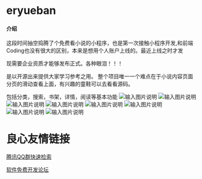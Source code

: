 # eryueban

#### 介绍
这段时间抽空捣腾了个免费看小说的小程序，也是第一次接触小程序开发,和前端Coding也没有很大的区别，本来是想用个人账户上线的。最近上线之时才发

现需要企业资质才能够发布正式。各种眼泪！！！

是以开源出来提供大家学习参考之用。 整个项目唯一一个难点在于小说内容页面分页的滑动查看上面，有兴趣的童鞋可以去看看源码。

包括分类，搜索，书架，详情，阅读等基本功能
![输入图片说明](https://images.gitee.com/uploads/images/2019/0507/233428_4479e02b_124513.jpeg "lu.jpeg")
![输入图片说明](https://images.gitee.com/uploads/images/2019/0507/232051_7cb7e0e5_124513.png)
![输入图片说明](https://images.gitee.com/uploads/images/2019/0507/232216_28f8246e_124513.png "屏幕截图.png")
![输入图片说明](https://images.gitee.com/uploads/images/2019/0507/232246_766e56b6_124513.png "屏幕截图.png")
![输入图片说明](https://images.gitee.com/uploads/images/2019/0507/232300_2c966387_124513.png "屏幕截图.png")
![输入图片说明](https://images.gitee.com/uploads/images/2019/0507/232324_a2608b5c_124513.png "屏幕截图.png")
![输入图片说明](https://images.gitee.com/uploads/images/2019/0507/232346_ae50f89e_124513.png "屏幕截图.png")
![输入图片说明](https://images.gitee.com/uploads/images/2019/0507/232359_8f33f993_124513.png "屏幕截图.png")

 # 良心友情链接

[腾讯QQ群快速检索](http://u.720life.cn/s/8cf73f7c)

[软件免费开发论坛](http://u.720life.cn/s/bbb01dc0)